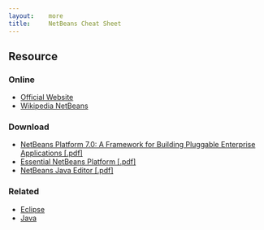 ```yaml
---
layout:    more
title:     NetBeans Cheat Sheet
---
```

<div class="content content-400">
    <div class="board board-326">
        <h2 class="board-title">Resource</h2>
        <div class="board-card">
            <h3 class="board-card-title">Online</h3>
            <ul>
                <li><a href="http://www.netbeans.org/">Official Website</a></li>
                <li><a href="http://en.wikipedia.org/wiki/NetBeans">Wikipedia NetBeans</a></li>
            </ul>
        </div>
        <div class="board-card">
            <h3 class="board-card-title">Download</h3>
            <ul>
                <li><a href="http://refcardz.dzone.com/refcardz/netbeans-platform-70">NetBeans Platform 7.0: A Framework for Building Pluggable Enterprise Applications [.pdf]</a></li>
                <li><a href="http://refcardz.dzone.com/refcardz/essential-netbeans-platform">Essential NetBeans Platform [.pdf]</a></li>
                <li><a href="http://refcardz.dzone.com/refcardz/netbeans-java-editor-68">NetBeans Java Editor [.pdf]</a></li>
            </ul>
        </div>
        <div class="board-card">
            <h3 class="board-card-title">Related</h3>
            <ul>
                <li><a href="/eclipse" title="Eclipse Cheat Sheet">Eclipse</a></li>
                <li><a href="/java" title="Java Cheat Sheet">Java</a></li>
            </ul>
        </div>
    </div>
</div>
